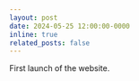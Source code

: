 ```yaml
---
layout: post
date: 2024-05-25 12:00:00-0000
inline: true
related_posts: false
---
```


First launch of the website.
